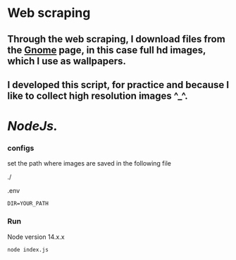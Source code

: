 # Web scraping

## Through the web scraping, I download files from the [Gnome](https://www.gnome-look.org/browse/cat/) page, in this case full hd images, which I use as wallpapers.

## I developed this script, for practice and because I like to collect high resolution images ^\_^.

# *NodeJs.*

### configs

set the path where images are saved in the following file

./

.env

```
DIR=YOUR_PATH
```

### Run

Node version 14.x.x

```
node index.js
```
